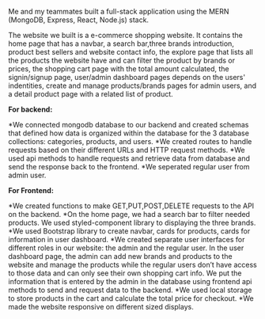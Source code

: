 Me and my teammates built a full-stack application using the MERN (MongoDB, Express, React, Node.js) stack.

The website we built is a e-commerce shopping website. 
It contains the home page that has a navbar, a search bar,three brands introduction, product best sellers and website contact info, the explore page that lists all the products the website have and can filter the product by brands or prices, the shopping cart page with the total amount calculated, the signin/signup page, user/admin dashboard pages depends on the users' indentities, create and manage products/brands pages for admin users, and a detail product page with a related list of product.

**For backend:**

*We connected mongodb database to our backend and created schemas that defined how data is organized within the database for the 3 database collections: categories, products, and users.
*We created routes to handle requests based on their different URLs and HTTP request methods. 
*We used api methods to handle requests and retrieve data from database and send the response back to the frontend.
*We seperated regular user from admin user.

**For Frontend:**

*We created functions to make GET,PUT,POST,DELETE requests to the API on the backend.
*On the home page, we had a search bar to filter needed products. We used styled-component library to displaying the three brands.
*We used Bootstrap library to create navbar, cards for products, cards for information in user dashboard.
*We created separate user interfaces for different roles in our website: the admin and the regular user. In the user dashboard page, the admin can add new brands and products to the website and manage the products while the regular users don’t have access to those data and can only see their own shopping cart info. We put the information that is entered by the admin in the database using frontend api methods to send and request data to the backend.
*We used local storage to store products in the cart and calculate the total price for checkout.
*We made the website responsive on different sized displays.

